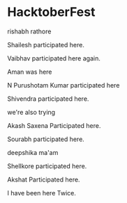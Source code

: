 # HacktoberFest

rishabh rathore

Shailesh participated here.

Vaibhav participated here again.

Aman was here

N Purushotam Kumar participated here

Shivendra participated here.

we're also trying

Akash Saxena Participated here.

Sourabh participated here.

deepshika ma'am 

Shellkore participated here.

Akshat Participated here.

I have been here Twice.
